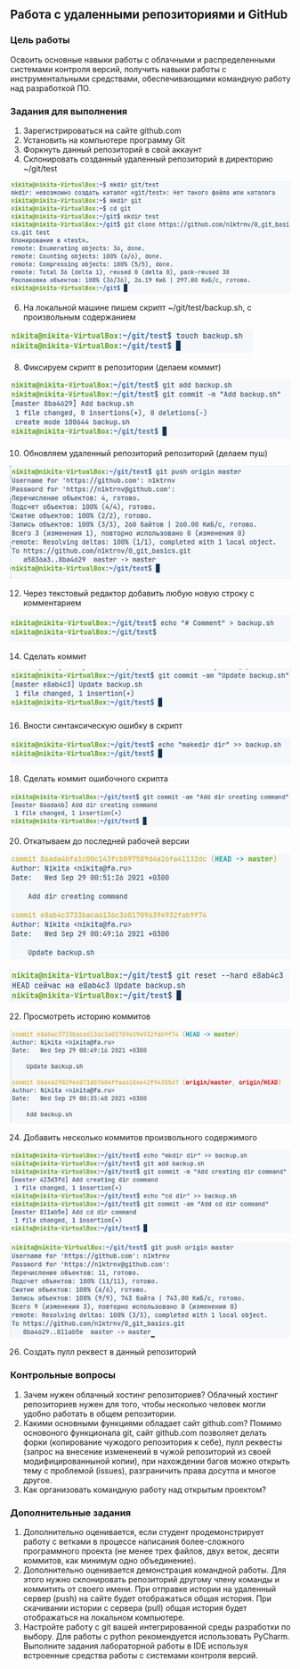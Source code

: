 ## Работа с удаленными репозиториями и GitHub


### Цель работы

Освоить основные навыки работы с облачными и распределенными системами контроля версий, получить навыки работы с инструментальными средствами, обеспечивающими командную работу над разработкой ПО.


### Задания для выполнения



1. Зарегистрироваться на сайте github.com
2. Установить на компьютере программу Git
3. Форкнуть данный репозиторий в свой аккаунт
4. Склонировать созданный удаленный репозиторий в директорию ~/git/test

![screenshot](images/1.png)

6. На локальной машине пишем скрипт ~/git/test/backup.sh, с произвольным содержанием

![screenshot](images/2.png)

8. Фиксируем скрипт в репозитории (делаем коммит)

![screenshot](images/3.png)

10. Обновляем удаленный репозиторий репозиторий (делаем пуш)

![screenshot](images/4.png)

12. Через текстовый редактор добавить любую новую строку с комментарием

![screenshot](images/5.png)

14. Сделать коммит

![screenshot](images/6.png)

16. Вности синтаксическую ошибку в скрипт

![screenshot](images/7.png)

18. Сделать коммит ошибочного скрипта

![screenshot](images/8.png)

20. Откатываем до последней рабочей версии

![screenshot](images/9.png)

![screenshot](images/10.png)

22. Просмотреть историю коммитов

![screenshot](images/11.png)

24. Добавить несколько коммитов произвольного содержимого

![screenshot](images/12.png)

![screenshot](images/13.png)

26. Создать пулл реквест в данный репозиторий


### Контрольные вопросы



1. Зачем нужен облачный хостинг репозиториев?
Облачный хостинг репозиториев нужен для того, чтобы несколько человек могли удобно работать в общем репозитории.
2. Какими основными функциями обладает сайт github.com?
Помимо основоного функционала git, сайт github.com позволяет делать форки (копирование чужодого репозитория к себе), пулл реквесты (запрос на внесение измененеий в чужой репозиторий из своей модифицированныной копии), при нахождении багов можно открыть тему с проблемой (issues), разграничить права досутпа и многое другое.
3. Как организовать командную работу над открытым проектом?



### Дополнительные задания



1. Дополнительно оценивается, если студент продемонстрирует работу с ветками в процессе написания более-сложного программного проекта (не менее трех файлов, двух веток, десяти коммитов, как минимум одно объединение).
2. Дополнительно оценивается демонстрация командной работы. Для этого нужно склонировать репозиторий другому члену команды и коммитить от своего имени. При отправке истории на удаленный сервер (push) на сайте будет отображаться общая история. При скачивании истории с сервера (pull) общая история будет отображаться на локальном компьютере.
3. Настройте работу с git вашей интегрированной среды разработки по выбору. Для работы с python рекомендуется использовать PyCharm. Выполните задания лабораторной работы в IDE используя встроенные средства работы с системами контроля версий.
